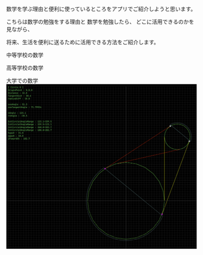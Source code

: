 数学を学ぶ理由と便利に使っているところをアプリでご紹介しようと思います。

こちらは数学の勉強をする理由と
数学を勉強したら、
どこに活用できるのかを見ながら、

将来、生活を便利に送るために活用できる方法をご紹介します。



中等学校の数学

高等学校の数学

大学での数学
![img.png](img.png)